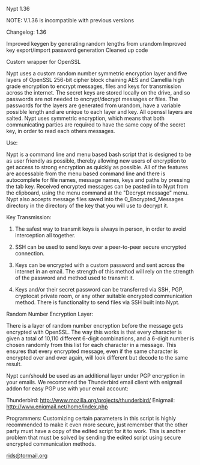  Nypt 1.36
 
NOTE: V.1.36 is incompatible with previous versions

Changelog:
1.36

Improved keygen by generating random lengths from urandom
Improved key export/import password generation
Cleaned up code


Custom wrapper for OpenSSL

Nypt uses a custom random number symmetric encryption layer and five layers of OpenSSL 256-bit cipher block chaining AES and Camellia high grade encryption to encrypt messages, files and keys for transmission across the internet. The secret keys are stored locally on the drive, and so passwords are not needed to encrypt/decrypt messages or files. The passwords for the layers are generated from urandom, have a variable possible length and are unique to each layer and key. All openssl layers are salted. Nypt uses symmetric encryption, which means that both communicating parties are required to have the same copy of the secret key, in order to read each others messages.

Use:

Nypt is a command line and menu based bash script that is designed to be as user friendly as possible, thereby allowing new users of encryption to get access to strong encryption as quickly as possible.
All of the features are accessable from the menu based command line and there is autocomplete for file names, message names, keys and paths by pressing the tab key.
Received encrypted messages can be pasted in to Nypt from the clipboard, using the menu command at the "Decrypt message" menu.
Nypt also accepts message files saved into the 0_Encrypted_Messages directory in the directory of the key that you will use to decrypt it.


Key Transmission:

1. The safest way to transmit keys is always in person, in order to avoid interception all together.

2. SSH can be used to send keys over a peer-to-peer secure encrypted connection.

3. Keys can be encrypted with a custom password and sent across the internet in an email. The strength of this method will rely on the strength of the password and method used to transmit it.

4. Keys and/or their secret password can be transferred via SSH, PGP, cryptocat private room, or any other suitable encrypted communication method. There is functionality to send files via SSH built into Nypt.


Random Number Encryption Layer:

There is a layer of random number encryption before the message gets encrypted with OpenSSL. The way this works is that every character is given a total of 10,110 different 6-digit combinations, and a 6-digit number is chosen randomly from this list for each character in a message. This ensures that every encrypted message, even if the same character is encrypted over and over again, will look different but decode to the same result.


Nypt can/should be used as an additional layer under PGP encryption in your emails. 
We recommend the Thunderbird email client with enigmail addon for easy PGP use with your email account:

Thunderbird: http://www.mozilla.org/projects/thunderbird/
Enigmail: http://www.enigmail.net/home/index.php


Programmers: Customizing certain parameters in this script is highly recommended to make it even more secure, just remember that the other party must have a copy of the edited script for it to work. This is another problem that must be solved by sending the edited script using secure encrypted communication methods.

rids@tormail.org 
